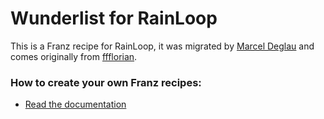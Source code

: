 # Wunderlist for RainLoop
This is a Franz recipe for RainLoop, it was migrated by [Marcel Deglau](https://github.com/promarcel) and comes originally from [ffflorian](https://github.com/ffflorian).

### How to create your own Franz recipes:
* [Read the documentation](https://github.com/meetfranz/plugins)